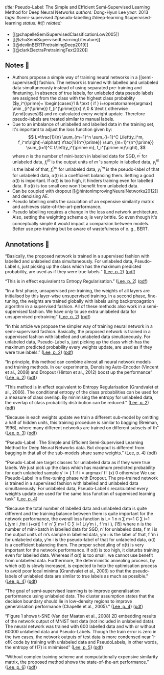 *title:* Pseudo-Label: The Simple and Efficient Semi-Supervised Learning Method for Deep Neural Networks
*authors:* Dong-Hyun Lee
*year:* 2013
*tags:* #semi-supervised #pseudo-labelling #deep-learning #supervised-learning 
*status:* #📦 
*related:*
- [[@chapelleSemiSupervisedClassificationLow2005]]
- [[@zhuSemiSupervisedLearningLiterature]]
- [[@devlinBERTPretrainingDeep2019]]
- [[@clarkElectraPretrainingText2020]]

## Notes 📍
- Authors propose a simple way of training neural networks in a [[semi-supervised]] fashion. The network is trained with labelled and unlabeled data simultaneously instead of using separated pre-training and finetuning. In absence of true labels, for unlabeled data pseudo labels are assigned from the class with the highest class probablity ($y_i^{\prime}= \begin{cases}1 & \text { if } i=\operatorname{argmax} \min _{i^{\prime}} f_{i^{\prime}}(x) \\ 0 & \text { otherwise }\end{cases}$) and re-calculated every weight update. Therefore pseudo-labels are treated similar to manual labels.
- Due to an imbalance of unlabelled and labelled data in the training set, it's important to adjust the loss function given by:
$$
L=\frac{1}{n} \sum_{m=1}^n \sum_{i=1}^C L\left(y_i^m, f_i^m\right)+\alpha(t) \frac{1}{n^{\prime}} \sum_{m=1}^{n^{\prime}} \sum_{i=1}^C L\left(y_i^{\prime m}, f_i^{\prime m}\right),
$$
	where $n$ is the number of mini-batch in labelled data for SGD, $n^{\prime}$ for unlabeled data, $f_i^m$ is the output units of $m$ 's sample in labelled data, $y_i^m$ is the label of that, $f_i^{\prime m}$ for unlabeled data, $y_i^{\prime m}$ is the pseudo-label of that for unlabeled data, $\alpha(t)$ is a coefficient balancing them.
	Setting a good $\alpha(t)$ is important. If $\alpha(t)$ is too high, it hinders training even for labelled data. If $\alpha(t)$ is too small one won't benefit from unlabeled data.
- Can be coupled with dropout [[@hintonImprovingNeuralNetworks2012]] and denoising AE.
- Pseudo labelling omits the caculation of an expensive similarity matrix and achieves state-of-the-art-performance.
- Pseudo labelling requires a change in the loss and network architecture. Also, setting the weighting scheme $\alpha_{t}$ is very brittle.  So even though it's conceptually simple it would impact a comparsion between models. Better use pre-training but be aware of wastefulness of e. g., BERT.

## Annotations 📖

“Basically, the proposed network is trained in a supervised fashion with labelled and unlabeled data simultaneously. For unlabeled data, Pseudo-Label s, just picking up the class which has the maximum predicted probability, are used as if they were true labels.” ([Lee, p. 2](zotero://select/library/items/7QE4ZTFQ)) ([pdf](zotero://open-pdf/library/items/MTK4LZKA?page=2&annotation=B9LRSNJP))

“This is in effect equivalent to Entropy Regularisation.” ([Lee, p. 2](zotero://select/library/items/7QE4ZTFQ)) ([pdf](zotero://open-pdf/library/items/MTK4LZKA?page=2&annotation=A3IA8ZG6))

“In a first phase, unsupervised pre-training, the weights of all layers are initialised by this layer-wise unsupervised training. In a second phase, fine-tuning, the weights are trained globally with labels using backpropagation algorithm in a supervised fashion. All of these methods also work in a semi-supervised fashion. We have only to use extra unlabeled data for unsupervised pretraining” ([Lee, p. 2](zotero://select/library/items/7QE4ZTFQ)) ([pdf](zotero://open-pdf/library/items/MTK4LZKA?page=2&annotation=98LJ6VTE))

“In this article we propose the simpler way of training neural network in a semi-supervised fashion. Basically, the proposed network is trained in a supervised fashion with labelled and unlabeled data simultaneously. For unlabeled data, Pseudo-Label s, just picking up the class which has the maximum predicted probability every weights update, are used as if they were true labels.” ([Lee, p. 2](zotero://select/library/items/7QE4ZTFQ)) ([pdf](zotero://open-pdf/library/items/MTK4LZKA?page=2&annotation=QY5579XT))

“In principle, this method can combine almost all neural network models and training methods. In our experiments, Denoising Auto-Encoder (Vincent et al., 2008) and Dropout (Hinton et al., 2012) boost up the performance” ([Lee, p. 2](zotero://select/library/items/7QE4ZTFQ)) ([pdf](zotero://open-pdf/library/items/MTK4LZKA?page=2&annotation=78IY4EGR))

“This method is in effect equivalent to Entropy Regularisation (Grandvalet et al., 2006). The conditional entropy of the class probabilities can be used for a measure of class overlap. By minimising the entropy for unlabeled data, the overlap of class probability distribution can be reduced.” ([Lee, p. 2](zotero://select/library/items/7QE4ZTFQ)) ([pdf](zotero://open-pdf/library/items/MTK4LZKA?page=2&annotation=KURE3RBX))

“Because in each weights update we train a different sub-model by omitting a half of hidden units, this training procedure is similar to bagging (Breiman, 1996), where many different networks are trained on different subsets of th” ([Lee, p. 3](zotero://select/library/items/7QE4ZTFQ)) ([pdf](zotero://open-pdf/library/items/MTK4LZKA?page=3&annotation=SQKDR79X))

“Pseudo-Label : The Simple and Efficient Semi-Supervised Learning Method for Deep Neural Networks data. But dropout is different from bagging in that all of the sub-models share same weights.” ([Lee, p. 4](zotero://select/library/items/7QE4ZTFQ)) ([pdf](zotero://open-pdf/library/items/MTK4LZKA?page=4&annotation=2XJ4YAXU))

“Pseudo-Label are target classes for unlabeled data as if they were true labels. We just pick up the class which has maximum predicted probability for each unlabeled sample y′ i= { 1 if i = argmaxi′ fi′ (x) 0 otherwise We use Pseudo-Label in a fine-tuning phase with Dropout. The pre-trained network is trained in a supervised fashion with labelled and unlabeled data simultaneously. For unlabeled data, Pseudo-Label s recalculated every weights update are used for the same loss function of supervised learning task” ([Lee, p. 4](zotero://select/library/items/7QE4ZTFQ))

“Because the total number of labelled data and unlabeled data is quite different and the training balance between them is quite important for the network performance, the overall loss function is L= 1 n n ∑ m=1 C ∑ i=1 L(ym i ,fm i )+α(t) 1 n′ n′ ∑ m=1 C ∑ i=1 L(y′m i , f ′m i ), (15) where n is the number of mini-batch in labelled data for SGD, n′ for unlabeled data, f m i is the output units of m’s sample in labelled data, ym i is the label of that, f ′m i for unlabeled data, y′m i is the pseudo-label of that for unlabeled data, α(t) is a coefficient balancing them. The proper scheduling of α(t) is very important for the network performance. If α(t) is too high, it disturbs training even for labelled data. Whereas if α(t) is too small, we cannot use benefit from unlabeled data. Furthermore, the deterministic annealing process, by which α(t) is slowly increased, is expected to help the optimisation process to avoid poor local minima (Grandvalet et al., 2006) so that the pseudo-labels of unlabeled data are similar to true labels as much as possible.” ([Lee, p. 4](zotero://select/library/items/7QE4ZTFQ)) ([pdf](zotero://open-pdf/library/items/MTK4LZKA?page=4&annotation=H5CRAJLQ))

“The goal of semi-supervised learning is to improve generalisation performance using unlabeled data. The cluster assumption states that the decision boundary should lie in low-density regions to improve generalisation performance (Chapelle et al., 2005).” ([Lee, p. 4](zotero://select/library/items/7QE4ZTFQ)) ([pdf](zotero://open-pdf/library/items/MTK4LZKA?page=4&annotation=PSMYFXRX))

“Figure 1 shows t-SNE (Van der Maaten et al., 2008) 2D embedding results of the network output of MNIST test data (not included in unlabeled data). The neural network was trained with 600 labelled data and with or without 60000 unlabeled data and Pseudo-Labels. Though the train error is zero in the two cases, the network outputs of test data is more condensed near 1-ofK code by training with unlabeled data and PseudoLabels, in other words, the entropy of (17) is minimised” ([Lee, p. 5](zotero://select/library/items/7QE4ZTFQ)) ([pdf](zotero://open-pdf/library/items/MTK4LZKA?page=5&annotation=4UDET5W5))

“Without complex training scheme and computationally expensive similarity matrix, the proposed method shows the state-of-the-art performance.” ([Lee, p. 6](zotero://select/library/items/7QE4ZTFQ)) ([pdf](zotero://open-pdf/library/items/MTK4LZKA?page=6&annotation=45S3NKJI))
